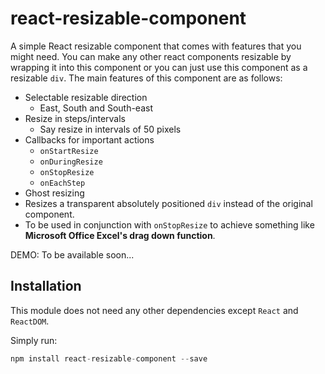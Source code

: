 # react-resizable-component
A simple React resizable component that comes with features that you might need.
You can make any other react components resizable by wrapping it into this component or you can just use this component as a resizable `div`. The main features of this component are as follows:
* Selectable resizable direction
  * East, South and South-east
* Resize in steps/intervals
  * Say resize in intervals of 50 pixels
* Callbacks for important actions
  * `onStartResize`
  * `onDuringResize`
  * `onStopResize`
  * `onEachStep`
* Ghost resizing
 * Resizes a transparent absolutely positioned `div` instead of the original component.
 * To be used in conjunction with `onStopResize` to achieve something like __Microsoft Office Excel's drag down function__.

DEMO: To be available soon...

## Installation
This module does not need any other dependencies except `React` and `ReactDOM`.

Simply run:
```javascript
npm install react-resizable-component --save
```

